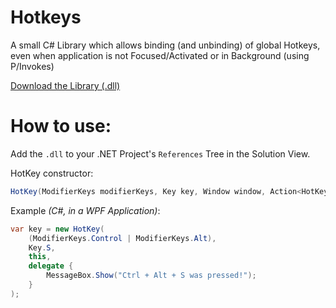 # Hotkeys
A small C# Library which allows binding (and unbinding) of global Hotkeys, even when application is not Focused/Activated or in Background (using P/Invokes)

[Download the Library (.dll)](https://raw.githubusercontent.com/mrousavy/Hotkeys/master/Downloads/Hotkeys.dll)

# How to use:
Add the `.dll` to your .NET Project's `References` Tree in the Solution View.

HotKey constructor:
```C#
HotKey(ModifierKeys modifierKeys, Key key, Window window, Action<HotKey> OnHotKeyPressed);
```

Example _(C#, in a WPF Application)_:
```C#
var key = new HotKey(
    (ModifierKeys.Control | ModifierKeys.Alt), 
    Key.S, 
    this, 
    delegate {
        MessageBox.Show("Ctrl + Alt + S was pressed!");
    }
);
```

